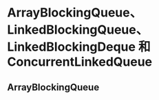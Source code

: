 # ArrayBlockingQueue、 LinkedBlockingQueue、 LinkedBlockingDeque 和 ConcurrentLinkedQueue

## ArrayBlockingQueue

